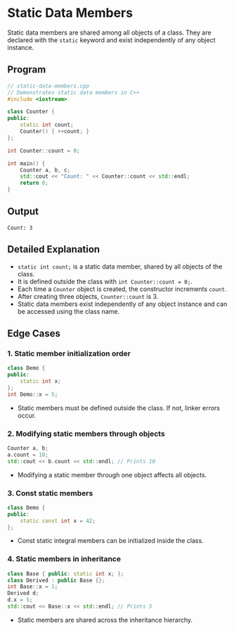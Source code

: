 # Static Data Members

Static data members are shared among all objects of a class. They are declared with the `static` keyword and exist independently of any object instance. 

## Program

```cpp
// static-data-members.cpp
// Demonstrates static data members in C++
#include <iostream>

class Counter {
public:
    static int count;
    Counter() { ++count; }
};

int Counter::count = 0;

int main() {
    Counter a, b, c;
    std::cout << "Count: " << Counter::count << std::endl;
    return 0;
}
```

## Output

```
Count: 3
```

## Detailed Explanation

- `static int count;` is a static data member, shared by all objects of the class.
- It is defined outside the class with `int Counter::count = 0;`.
- Each time a `Counter` object is created, the constructor increments `count`.
- After creating three objects, `Counter::count` is 3.
- Static data members exist independently of any object instance and can be accessed using the class name.

## Edge Cases

### 1. Static member initialization order
```cpp
class Demo {
public:
    static int x;
};
int Demo::x = 5;
```
- Static members must be defined outside the class. If not, linker errors occur.

### 2. Modifying static members through objects
```cpp
Counter a, b;
a.count = 10;
std::cout << b.count << std::endl; // Prints 10
```
- Modifying a static member through one object affects all objects.

### 3. Const static members
```cpp
class Demo {
public:
    static const int x = 42;
};
```
- Const static integral members can be initialized inside the class.

### 4. Static members in inheritance
```cpp
class Base { public: static int x; };
class Derived : public Base {};
int Base::x = 1;
Derived d;
d.x = 5;
std::cout << Base::x << std::endl; // Prints 5
```
- Static members are shared across the inheritance hierarchy. 
